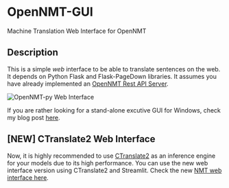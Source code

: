 # OpenNMT-GUI
Machine Translation Web Interface for OpenNMT

## Description
This is a simple *web* interface to be able to translate sentences on the web. It depends on Python Flask and Flask-PageDown libraries. It assumes you have already implemented an [OpenNMT Rest API Server](http://forum.opennmt.net/t/simple-opennmt-py-rest-server/1392).

![OpenNMT-py Web Interface](Screenshot-MachineTranslation.io-2019-05-30.png)

If you are rather looking for a stand-alone excutive GUI for Windows, check my blog post [here](https://blog.machinetranslation.io/stand-alone-executable-gui-opennmt/).

## [NEW] CTranslate2 Web Interface

Now, it is highly recommended to use [CTranslate2](https://github.com/OpenNMT/CTranslate2) as an inference engine for your models due to its high performance. You can use the new web interface version using CTranslate2 and Streamlit. Check the new [NMT web interface here](https://github.com/ymoslem/CTranslate-NMT-Web-Interface).
